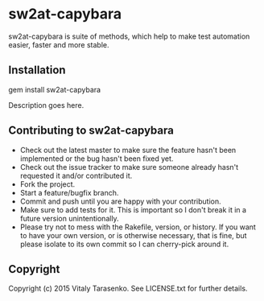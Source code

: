 sw2at-capybara
==============

sw2at-capybara is suite of methods, which help to make test automation easier, faster and more stable.

Installation
-----------------
gem install sw2at-capybara

Description goes here.

Contributing to sw2at-capybara
-----------------
 
* Check out the latest master to make sure the feature hasn't been implemented or the bug hasn't been fixed yet.
* Check out the issue tracker to make sure someone already hasn't requested it and/or contributed it.
* Fork the project.
* Start a feature/bugfix branch.
* Commit and push until you are happy with your contribution.
* Make sure to add tests for it. This is important so I don't break it in a future version unintentionally.
* Please try not to mess with the Rakefile, version, or history. If you want to have your own version, or is otherwise necessary, that is fine, but please isolate to its own commit so I can cherry-pick around it.

 Copyright
 -----------------
Copyright (c) 2015 Vitaly Tarasenko. See LICENSE.txt for
further details.


